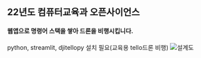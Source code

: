 ## 22년도 컴퓨터교육과 오픈사이언스
#### 웹앱으로 명령어 스택을 쌓아 드론을 비행시킵니다.
python, streamlit, djitellopy 설치 필요(교육용 tello드론 비행)
![설계도](image.jpg)
